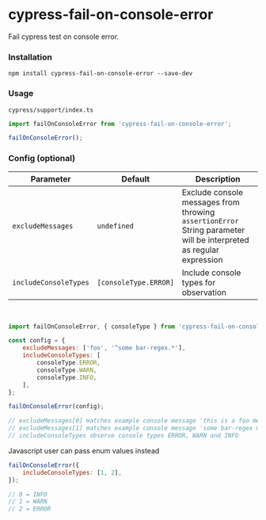 # cypress-fail-on-console-error

Fail cypress test on console error.

### Installation

```
npm install cypress-fail-on-console-error --save-dev
```

### Usage

`cypress/support/index.ts`

```js
import failOnConsoleError from 'cypress-fail-on-console-error';

failOnConsoleError();
```

### Config (optional)

| Parameter             | Default               | Description                                                                                                               |
| --------------------- | --------------------- | ------------------------------------------------------------------------------------------------------------------------- |
| `excludeMessages`     | `undefined`           | Exclude console messages from throwing `assertionError` <br /> String parameter will be interpreted as regular expression |
| `includeConsoleTypes` | `[consoleType.ERROR]` | Include console types for observation                                                                                     |

<br/>

<!-- prettier-ignore -->
```js
import failOnConsoleError, { consoleType } from 'cypress-fail-on-console-error';

const config = {
    excludeMessages: ['foo', '^some bar-regex.*'],
    includeConsoleTypes: [
        consoleType.ERROR,
        consoleType.WARN,
        consoleType.INFO,
    ],
};

failOnConsoleError(config);

// excludeMessages[0] matches example console message 'this is a foo message'
// excludeMessages[1] matches example console message 'some bar-regex message'
// includeConsoleTypes observe console types ERROR, WARN and INFO
```

Javascript user can pass enum values instead

```js
failOnConsoleError({
    includeConsoleTypes: [1, 2],
});

// 0 = INFO
// 1 = WARN
// 2 = ERROR
```
